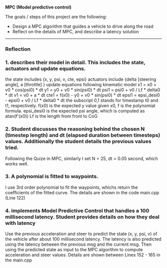 
**MPC (Model predictive control)**

The goals / steps of this project are the following:
* Design a MPC algorithm that guides a vehicle to drive along the road
* Reflect on the details of MPC, and describe a latency solution

---

### Reflection

### 1. describes their model in detail. This includes the state, actuators and update equations.

the state includes {x, y, psi, v, cte, epsi}
actuators include {delta [steering angle], a [throttle] }
update equations following kinematic model
    x1 = x0 + v0 * cos(psi0) * dt
    y1 = y0 + v0 * sin(psi0) * dt
    psi1 = psi0 + v0 / Lf * delta0 * dt
    v1 = v0 + a * dt
    cte1 = f(x0) - y0 + v0 * sin(psi0) * dt
    epsi1 = epsi_desi0 - epsi0 + v0 / Lf * delta0 * dt 
the subscript 0,1 stands for timestamp t0 and t1, respectively. 
f(x0) is the expected y value given x0, f is the polynomial formula. 
epsi_desi0 is the expected psi angle, which is computed as atan(f'(x0))
Lf is the length from front to CoG 

### 2. Student discusses the reasoning behind the chosen N (timestep length) and dt (elapsed duration between timesteps) values. Additionally the student details the previous values tried. 

Following the Quize in MPC, similarly I set N = 25, dt = 0.05 second, which works well. 

### 3. A polynomial is fitted to waypoints.
I use 3rd order polynomial to fit the waypoints, whichs return the coefficients of the fitted curve. The details are shown in the code main.cpp (Line 122)

### 4. implements Model Predictive Control that handles a 100 millisecond latency. Student provides details on how they deal with latency
Use the previous acceleration and steer to predict the state (x, y, psi, v) of the vehicle after about 100 millisecond latency. The latency is also predicted using the latency between the previous msg and the current msg. 
Then using the predicted state as input to the MPC algorithm to compute acceleration and steer values.
Details are shown between Lines 152 - 165 in the main.cpp
